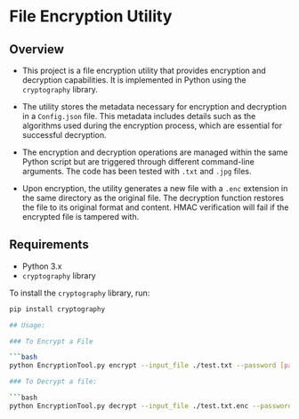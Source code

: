 # File Encryption Utility

## Overview

- This project is a file encryption utility that provides encryption and decryption capabilities. It is implemented in Python using the `cryptography` library.

- The utility stores the metadata necessary for encryption and decryption in a `Config.json` file. This metadata includes details such as the algorithms used during the encryption process, which are essential for successful decryption.

- The encryption and decryption operations are managed within the same Python script but are triggered through different command-line arguments. The code has been tested with `.txt` and `.jpg` files.

- Upon encryption, the utility generates a new file with a `.enc` extension in the same directory as the original file. The decryption function restores the file to its original format and content. HMAC verification will fail if the encrypted file is tampered with.


## Requirements

- Python 3.x
- `cryptography` library

To install the `cryptography` library, run:

```bash
pip install cryptography

## Usage:

### To Encrypt a File

```bash
python EncryptionTool.py encrypt --input_file ./test.txt --password [password] --encryption_algorithm aes-256 --hashing_algorithm sha512 --iterations 10000

### To Decrypt a file:

```bash
python EncryptionTool.py decrypt --input_file ./test.txt.enc --password [password]

